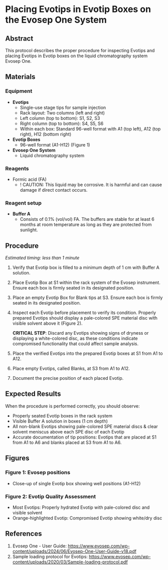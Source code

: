 # Placing Evotips in Evotip Boxes on the Evosep One System


## Abstract

This protocol describes the proper procedure for inspecting Evotips and placing Evotips in Evotip boxes on the liquid chromatography system Evosep One.


## Materials

### Equipment

- **Evotips**
  - Single-use stage tips for sample injection
  - Rack layout: Two columns (left and right)
  - Left column (top to bottom): S1, S2, S3
  - Right column (top to bottom): S4, S5, S6
  - Within each box: Standard 96-well format with A1 (top left), A12 (top right), H12 (bottom right)
- **Evotip Boxes**
  - 96-well format (A1-H12) (Figure 1)
- **Evosep One System**
  - Liquid chromatography system

### Reagents

- Formic acid (FA)
  - ! CAUTION: This liquid may be corrosive. It is harmful and can cause damage if direct contact occurs.

### Reagent setup

- **Buffer A**
  - Consists of 0.1% (vol/vol) FA. The buffers are stable for at least 6 months at room temperature as long as they are protected from sunlight.


## Procedure

*Estimated timing: less than 1 minute*

1. Verify that Evotip box is filled to a minimum depth of 1 cm with Buffer A solution.

2. Place Evotip Box at S1 within the rack system of the Evosep instrument. Ensure each box is firmly seated in its designated position.

3. Place an empty Evotip Box for Blank tips at S3. Ensure each box is firmly seated in its designated position.

3. Inspect each Evotip before placement to verify its condition. Properly prepared Evotips should display a pale-colored SPE material disc with visible solvent above it (Figure 2).

   **CRITICAL STEP**: Discard any Evotips showing signs of dryness or displaying a white-colored disc, as these conditions indicate compromised functionality that could affect sample analysis.

4. Place the verified Evotips into the prepared Evotip boxes at S1 from A1 to A12.

5. Place empty Evotips, called Blanks, at S3 from A1 to A12.

5. Document the precise position of each placed Evotip.


## Expected Results

When the procedure is performed correctly, you should observe:
- Properly seated Evotip boxes in the rack system
- Visible Buffer A solution in boxes (1 cm depth)
- All non-blank Evotips showing pale-colored SPE material discs & clear solvent meniscus above each SPE disc of each Evotip
- Accurate documentation of tip positions: Evotips that are placed at S1 from A1 to A6 and blanks placed at S3 from A1 to A6.


## Figures

### Figure 1: Evosep positions
- Close-up of single Evotip box showing well positions (A1-H12)

### Figure 2: Evotip Quality Assessment
- Most Evotips: Properly hydrated Evotip with pale-colored disc and visible solvent
- Orange-highlighted Evotip: Compromised Evotip showing white/dry disc


## References

1. Evosep One - User Guide: https://www.evosep.com/wp-content/uploads/2024/06/Evosep-One-User-Guide-v18.pdf
2. Sample loading protocol for Evotips: https://www.evosep.com/wp-content/uploads/2020/03/Sample-loading-protocol.pdf
